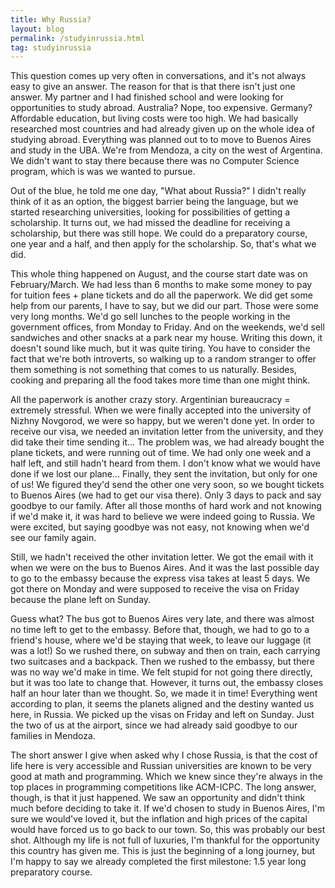 ```yaml
---
title: Why Russia?
layout: blog 
permalink: /studyinrussia.html
tag: studyinrussia
---
```

This question comes up very often in conversations, and it's not always easy to give an answer. The reason for that is that there isn't just one answer. My partner and I had finished school and were looking for opportunities to study abroad. Australia? Nope, too expensive. Germany? Affordable education, but living costs were too high. We had basically researched most countries and had already given up on the whole idea of studying abroad. Everything was planned out to to move to Buenos Aires and study in the UBA. We're from Mendoza, a city on the west of Argentina. We didn't want to stay there because there was no Computer Science program, which is was we wanted to pursue. 

Out of the blue, he told me one day, "What about Russia?" I didn't really think of it as an option, the biggest barrier being the language, but we started researching universities, looking for  possibilities of getting a scholarship. It turns out, we had missed the deadline for receiving a scholarship, but there was still hope. We could do a preparatory course, one year and a half, and then apply for the scholarship. So, that's what we did.

This whole thing happened on August, and the course start date was on February/March. We had less than 6 months to make some money to pay for tuition fees + plane tickets and do all the paperwork. We did get some help from our parents, I have to say, but we did our part. Those were some very long months. We'd go sell lunches to the people working in the government offices, from Monday to Friday. And on the weekends, we'd sell sandwiches and other snacks at a park near my house. Writing this down, it doesn't sound like much, but it was quite tiring. You have to consider the fact that we're both introverts, so walking up to a random stranger to offer them something is not something that comes to us naturally. Besides, cooking and preparing all the food takes more time than one might think.

All the paperwork is another crazy story. Argentinian bureaucracy = extremely stressful. When we were finally accepted into the university of Nizhny Novgorod, we were so happy, but we weren't done yet. In order to receive our visa, we needed an invitation letter from the university, and they did take their time sending it... The problem was, we had already bought the plane tickets, and were running out of time. We had only one week and a half left, and still hadn't heard from them. I don't know what we would have done  if we lost our plane... Finally, they sent the invitation, but only for one of us! We figured they'd send the other one very soon, so we bought tickets to Buenos Aires (we had to get our visa there). Only 3 days to pack and say goodbye to our family. After all those months of hard work and not knowing if we'd make it, it was hard to believe we were indeed going to Russia. We were excited, but saying goodbye was not easy, not knowing when we'd see our family again.

Still, we hadn't received the other invitation letter. We got the email with it when we were on the bus to Buenos Aires. And it was the last possible day to go to the embassy because the express visa takes at least 5 days. We got there on Monday and were supposed to receive the visa on Friday because the plane left on Sunday. 

Guess what? The bus got to Buenos Aires very late, and there was almost no time left to get to the embassy. Before that, though, we had to go to a friend's house, where we'd be staying that week, to leave our luggage (it was a lot!) So we rushed there, on subway and then on train, each carrying two suitcases and a backpack. Then we rushed to the embassy, but there was no way we'd make in time. We felt stupid for not going there directly, but it was too late to change that. However, it turns out, the embassy closes half an hour later than we thought. So, we made it in time! Everything went according to plan, it seems the planets aligned and the destiny wanted us here, in Russia. We picked up the visas on Friday and left on Sunday. Just the two of us at the airport, since we had already said goodbye to our families in Mendoza.

The short answer I give when asked why I chose Russia, is that the cost of life here is very accessible and Russian universities are known to be very good at math and programming. Which we knew since they're always in the top places in programming competitions like ACM-ICPC. The long answer, though, is that it just happened. We saw an opportunity and didn't think much before deciding to take it. If we'd chosen to study in Buenos Aires, I'm sure we would've loved it, but the inflation and high prices of the capital would have forced us to go back to our town. So, this was probably our best shot. Although my life is not full of luxuries, I'm thankful for the opportunity this country has given me. This is just the beginning of a long journey, but I'm happy to say we already completed the first milestone: 1.5 year long preparatory course.
